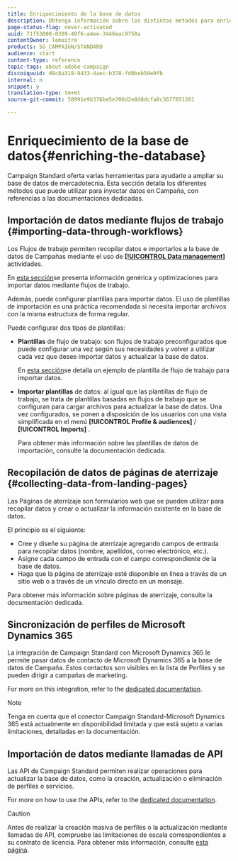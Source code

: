 ```yaml
---
title: Enriquecimiento de la base de datos
description: Obtenga información sobre los distintos métodos para enriquecer la base de datos.
page-status-flag: never-activated
uuid: 71f53808-0309-49f6-a4ee-3446eac9758a
contentOwner: lemaitre
products: SG_CAMPAIGN/STANDARD
audience: start
content-type: reference
topic-tags: about-adobe-campaign
discoiquuid: d8c8a318-9433-4aec-b378-fd0beb50e9fb
internal: n
snippet: y
translation-type: tm+mt
source-git-commit: 50991e9b376be5e706d2e8d8dcfa8c3677651281

---
```



# Enriquecimiento de la base de datos{#enriching-the-database}

Campaign Standard oferta varias herramientas para ayudarle a ampliar su base de datos de mercadotecnia. Esta sección detalla los diferentes métodos que puede utilizar para inyectar datos en Campaña, con referencias a las documentaciones dedicadas.

## Importación de datos mediante flujos de trabajo {#importing-data-through-workflows}

Los Flujos de trabajo permiten recopilar datos e importarlos a la base de datos de Campañas mediante el uso de [**[!UICONTROL Data management]**](../../automating/using/about-data-management-activities.md) actividades.

En [esta sección](../../automating/using/importing-data.md)se presenta información genérica y optimizaciones para importar datos mediante flujos de trabajo.

Además, puede configurar plantillas para importar datos. El uso de plantillas de importación es una práctica recomendada si necesita importar archivos con la misma estructura de forma regular.

Puede configurar dos tipos de plantillas:

* **Plantillas** de flujo de trabajo: son flujos de trabajo preconfigurados que puede configurar una vez según sus necesidades y volver a utilizar cada vez que desee importar datos y actualizar la base de datos.

   En [esta sección](../../automating/using/importing-data.md#example--import-workflow-template)se detalla un ejemplo de plantilla de flujo de trabajo para importar datos.

* **Importar plantillas** de datos: al igual que las plantillas de flujo de trabajo, se trata de plantillas basadas en flujos de trabajo que se configuran para cargar archivos para actualizar la base de datos. Una vez configurados, se ponen a disposición de los usuarios con una vista simplificada en el menú **[!UICONTROL Profile & audiences]** / **[!UICONTROL Imports]** .

   Para obtener más información sobre las plantillas de datos de importación, consulte la documentación [](../../automating/using/importing-data-with-import-templates.md)dedicada.

## Recopilación de datos de páginas de aterrizaje {#collecting-data-from-landing-pages}

Las Páginas de aterrizaje son formularios web que se pueden utilizar para recopilar datos y crear o actualizar la información existente en la base de datos.

El principio es el siguiente:

* Cree y diseñe su página de aterrizaje agregando campos de entrada para recopilar datos (nombre, apellidos, correo electrónico, etc.).
* Asigne cada campo de entrada con el campo correspondiente de la base de datos.
* Haga que la página de aterrizaje esté disponible en línea a través de un sitio web o a través de un vínculo directo en un mensaje.

Para obtener más información sobre páginas de aterrizaje, consulte la documentación [](../../channels/using/getting-started-with-landing-pages.md)dedicada.

## Sincronización de perfiles de Microsoft Dynamics 365

La integración de Campaign Standard con Microsoft Dynamics 365 le permite pasar datos de contacto de Microsoft Dynamics 365 a la base de datos de Campaña.
Estos contactos son visibles en la lista de Perfiles y se pueden dirigir a campañas de marketing.

For more on this integration, refer to the [dedicated documentation](../../integrating/using/working-with-campaign-standard-and-microsoft-dynamics-365.md).

>[!NOTE]
>
>Tenga en cuenta que el conector Campaign Standard-Microsoft Dynamics 365 está actualmente en disponibilidad limitada y que está sujeto a varias limitaciones, detalladas en la documentación.

## Importación de datos mediante llamadas de API

Las API de Campaign Standard permiten realizar operaciones para actualizar la base de datos, como la creación, actualización o eliminación de perfiles o servicios.

For more on how to use the APIs, refer to the [dedicated documentation](../../api/using/about-campaign-standard-apis.md).

>[!CAUTION]
>
>Antes de realizar la creación masiva de perfiles o la actualización mediante llamadas de API, compruebe las limitaciones de escala correspondientes a su contrato de licencia. Para obtener más información, consulte [esta página](https://helpx.adobe.com/legal/product-descriptions/campaign-standard.html#ITInfrastructureResourcesbyActiveProfilesTiers).
